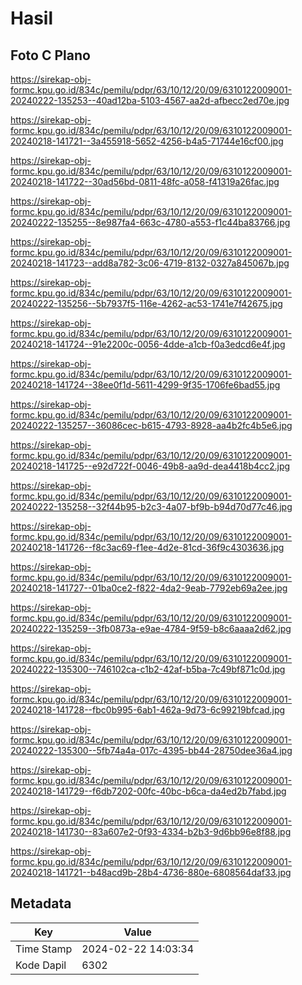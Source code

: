 # Hasil

## Foto C Plano

https://sirekap-obj-formc.kpu.go.id/834c/pemilu/pdpr/63/10/12/20/09/6310122009001-20240222-135253--40ad12ba-5103-4567-aa2d-afbecc2ed70e.jpg

https://sirekap-obj-formc.kpu.go.id/834c/pemilu/pdpr/63/10/12/20/09/6310122009001-20240218-141721--3a455918-5652-4256-b4a5-71744e16cf00.jpg

https://sirekap-obj-formc.kpu.go.id/834c/pemilu/pdpr/63/10/12/20/09/6310122009001-20240218-141722--30ad56bd-0811-48fc-a058-f41319a26fac.jpg

https://sirekap-obj-formc.kpu.go.id/834c/pemilu/pdpr/63/10/12/20/09/6310122009001-20240222-135255--8e987fa4-663c-4780-a553-f1c44ba83766.jpg

https://sirekap-obj-formc.kpu.go.id/834c/pemilu/pdpr/63/10/12/20/09/6310122009001-20240218-141723--add8a782-3c06-4719-8132-0327a845067b.jpg

https://sirekap-obj-formc.kpu.go.id/834c/pemilu/pdpr/63/10/12/20/09/6310122009001-20240222-135256--5b7937f5-116e-4262-ac53-1741e7f42675.jpg

https://sirekap-obj-formc.kpu.go.id/834c/pemilu/pdpr/63/10/12/20/09/6310122009001-20240218-141724--91e2200c-0056-4dde-a1cb-f0a3edcd6e4f.jpg

https://sirekap-obj-formc.kpu.go.id/834c/pemilu/pdpr/63/10/12/20/09/6310122009001-20240218-141724--38ee0f1d-5611-4299-9f35-1706fe6bad55.jpg

https://sirekap-obj-formc.kpu.go.id/834c/pemilu/pdpr/63/10/12/20/09/6310122009001-20240222-135257--36086cec-b615-4793-8928-aa4b2fc4b5e6.jpg

https://sirekap-obj-formc.kpu.go.id/834c/pemilu/pdpr/63/10/12/20/09/6310122009001-20240218-141725--e92d722f-0046-49b8-aa9d-dea4418b4cc2.jpg

https://sirekap-obj-formc.kpu.go.id/834c/pemilu/pdpr/63/10/12/20/09/6310122009001-20240222-135258--32f44b95-b2c3-4a07-bf9b-b94d70d77c46.jpg

https://sirekap-obj-formc.kpu.go.id/834c/pemilu/pdpr/63/10/12/20/09/6310122009001-20240218-141726--f8c3ac69-f1ee-4d2e-81cd-36f9c4303636.jpg

https://sirekap-obj-formc.kpu.go.id/834c/pemilu/pdpr/63/10/12/20/09/6310122009001-20240218-141727--01ba0ce2-f822-4da2-9eab-7792eb69a2ee.jpg

https://sirekap-obj-formc.kpu.go.id/834c/pemilu/pdpr/63/10/12/20/09/6310122009001-20240222-135259--3fb0873a-e9ae-4784-9f59-b8c6aaaa2d62.jpg

https://sirekap-obj-formc.kpu.go.id/834c/pemilu/pdpr/63/10/12/20/09/6310122009001-20240222-135300--746102ca-c1b2-42af-b5ba-7c49bf871c0d.jpg

https://sirekap-obj-formc.kpu.go.id/834c/pemilu/pdpr/63/10/12/20/09/6310122009001-20240218-141728--fbc0b995-6ab1-462a-9d73-6c99219bfcad.jpg

https://sirekap-obj-formc.kpu.go.id/834c/pemilu/pdpr/63/10/12/20/09/6310122009001-20240222-135300--5fb74a4a-017c-4395-bb44-28750dee36a4.jpg

https://sirekap-obj-formc.kpu.go.id/834c/pemilu/pdpr/63/10/12/20/09/6310122009001-20240218-141729--f6db7202-00fc-40bc-b6ca-da4ed2b7fabd.jpg

https://sirekap-obj-formc.kpu.go.id/834c/pemilu/pdpr/63/10/12/20/09/6310122009001-20240218-141730--83a607e2-0f93-4334-b2b3-9d6bb96e8f88.jpg

https://sirekap-obj-formc.kpu.go.id/834c/pemilu/pdpr/63/10/12/20/09/6310122009001-20240218-141721--b48acd9b-28b4-4736-880e-6808564daf33.jpg


## Metadata

| Key        | Value               |
| ---------- | ------------------- |
| Time Stamp | 2024-02-22 14:03:34 |
| Kode Dapil | 6302                |



